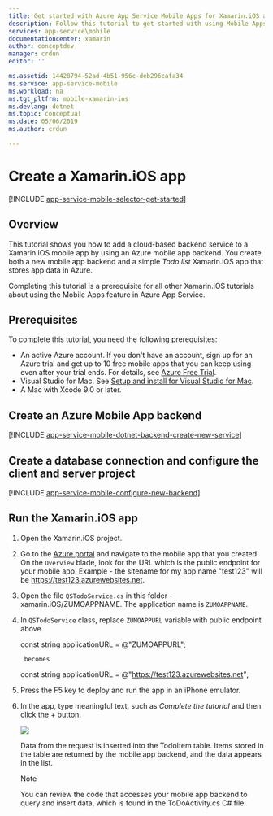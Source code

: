 ```yaml
---
title: Get started with Azure App Service Mobile Apps for Xamarin.iOS apps | Microsoft Docs
description: Follow this tutorial to get started with using Mobile Apps for Xamarin.iOS development.
services: app-service\mobile
documentationcenter: xamarin
author: conceptdev
manager: crdun
editor: ''

ms.assetid: 14428794-52ad-4b51-956c-deb296cafa34
ms.service: app-service-mobile
ms.workload: na
ms.tgt_pltfrm: mobile-xamarin-ios
ms.devlang: dotnet
ms.topic: conceptual
ms.date: 05/06/2019
ms.author: crdun

---
```

# Create a Xamarin.iOS app
[!INCLUDE [app-service-mobile-selector-get-started](../../includes/app-service-mobile-selector-get-started.md)]

## Overview
This tutorial shows you how to add a cloud-based backend service to a Xamarin.iOS mobile app by using an Azure mobile app backend.  You
create both a new mobile app backend and a simple *Todo list* Xamarin.iOS app that stores app data in Azure.

Completing this tutorial is a prerequisite for all other Xamarin.iOS tutorials about using the Mobile Apps feature in Azure App Service.

## Prerequisites
To complete this tutorial, you need the following prerequisites:

* An active Azure account. If you don't have an account, sign up for an Azure trial and get up to 10 free mobile apps that you
  can keep using even after your trial ends. For details, see [Azure Free Trial](https://azure.microsoft.com/pricing/free-trial/).
* Visual Studio for Mac. See [Setup and install for Visual Studio for Mac](https://docs.microsoft.com/en-us/visualstudio/mac/installation?view=vsmac-2019).
* A Mac with Xcode 9.0 or later.
  
## Create an Azure Mobile App backend
[!INCLUDE [app-service-mobile-dotnet-backend-create-new-service](../../includes/app-service-mobile-dotnet-backend-create-new-service.md)]

## Create a database connection and configure the client and server project
[!INCLUDE [app-service-mobile-configure-new-backend](../../includes/app-service-mobile-configure-new-backend.md)]

## Run the Xamarin.iOS app
1. Open the Xamarin.iOS project.

2. Go to the [Azure portal](https://portal.azure.com/) and navigate to the mobile app that you created. On the `Overview` blade, look for the URL which is the public endpoint for your mobile app. Example - the sitename for my app name "test123" will be https://test123.azurewebsites.net.

3. Open the file `QSTodoService.cs` in this folder - xamarin.iOS/ZUMOAPPNAME. The application name is `ZUMOAPPNAME`.

4. In `QSTodoService` class, replace `ZUMOAPPURL` variable with public endpoint above.

    const string applicationURL = @"ZUMOAPPURL";

        becomes
    
    const string applicationURL = @"https://test123.azurewebsites.net";
    
5. Press the F5 key to deploy and run the app in an iPhone emulator.

6. In the app, type meaningful text, such as *Complete the tutorial* and then click the + button.

    ![][10]

    Data from the request is inserted into the TodoItem table. Items stored in the table are returned by the mobile app backend, and the
    data appears in the list.

   > [!NOTE]
   > You can review the code that accesses your mobile app backend to query and insert data, which is found in the ToDoActivity.cs C# file.
   
<!-- Images. -->
[10]: ./media/app-service-mobile-xamarin-ios-get-started/mobile-quickstart-startup-ios.png